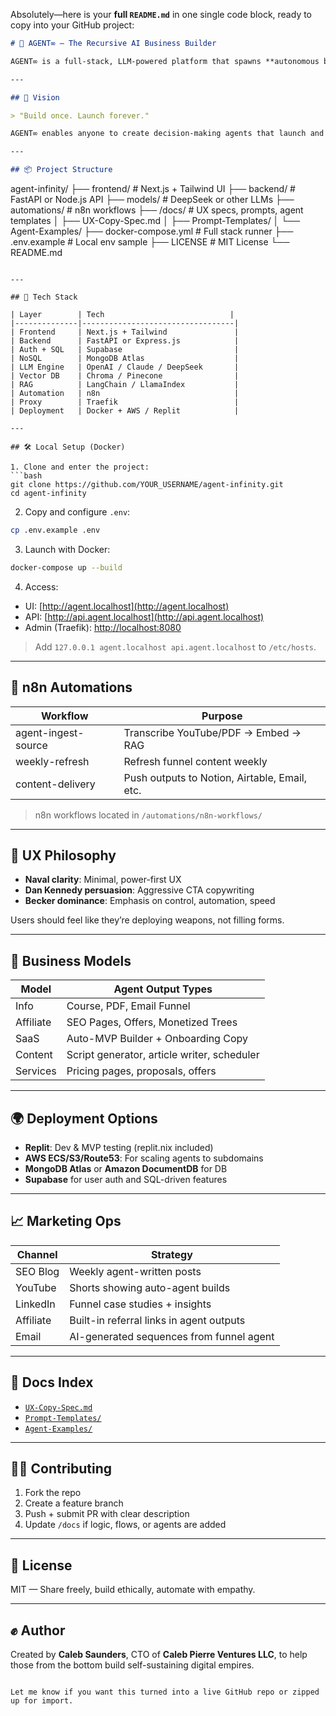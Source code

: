 Absolutely—here is your **full `README.md`** in one single code block, ready to copy into your GitHub project:

```markdown
# 🚀 AGENT∞ — The Recursive AI Business Builder

AGENT∞ is a full-stack, LLM-powered platform that spawns **autonomous business agents**. These agents build themselves—landing pages, decision trees, funnels, and course content—using your input and real-world content like YouTube and PDFs. It’s niche-agnostic, SEO-optimized, and deployable via Docker, Replit, or AWS.

---

## 🧠 Vision

> "Build once. Launch forever."

AGENT∞ enables anyone to create decision-making agents that launch and maintain monetizable funnels across info, affiliate, SaaS, content, service, or ecommerce models—fully automated and self-improving.

---

## 📦 Project Structure
```

agent-infinity/
├── frontend/ # Next.js + Tailwind UI
├── backend/ # FastAPI or Node.js API
├── models/ # DeepSeek or other LLMs
├── automations/ # n8n workflows
├── /docs/ # UX specs, prompts, agent templates
│ ├── UX-Copy-Spec.md
│ ├── Prompt-Templates/
│ └── Agent-Examples/
├── docker-compose.yml # Full stack runner
├── .env.example # Local env sample
├── LICENSE # MIT License
└── README.md

````

---

## 🧱 Tech Stack

| Layer        | Tech                            |
|--------------|----------------------------------|
| Frontend     | Next.js + Tailwind               |
| Backend      | FastAPI or Express.js            |
| Auth + SQL   | Supabase                         |
| NoSQL        | MongoDB Atlas                    |
| LLM Engine   | OpenAI / Claude / DeepSeek       |
| Vector DB    | Chroma / Pinecone                |
| RAG          | LangChain / LlamaIndex           |
| Automation   | n8n                              |
| Proxy        | Traefik                          |
| Deployment   | Docker + AWS / Replit            |

---

## 🛠️ Local Setup (Docker)

1. Clone and enter the project:
```bash
git clone https://github.com/YOUR_USERNAME/agent-infinity.git
cd agent-infinity
````

2. Copy and configure `.env`:

```bash
cp .env.example .env
```

3. Launch with Docker:

```bash
docker-compose up --build
```

4. Access:

- UI: [http://agent.localhost](http://agent.localhost)
- API: [http://api.agent.localhost](http://api.agent.localhost)
- Admin (Traefik): [http://localhost:8080](http://localhost:8080)

> Add `127.0.0.1 agent.localhost api.agent.localhost` to `/etc/hosts`.

---

## 🔄 n8n Automations

| Workflow            | Purpose                                       |
| ------------------- | --------------------------------------------- |
| agent-ingest-source | Transcribe YouTube/PDF → Embed → RAG          |
| weekly-refresh      | Refresh funnel content weekly                 |
| content-delivery    | Push outputs to Notion, Airtable, Email, etc. |

> n8n workflows located in `/automations/n8n-workflows/`

---

## 🧠 UX Philosophy

- **Naval clarity**: Minimal, power-first UX
- **Dan Kennedy persuasion**: Aggressive CTA copywriting
- **Becker dominance**: Emphasis on control, automation, speed

Users should feel like they’re deploying weapons, not filling forms.

---

## 💸 Business Models

| Model     | Agent Output Types                          |
| --------- | ------------------------------------------- |
| Info      | Course, PDF, Email Funnel                   |
| Affiliate | SEO Pages, Offers, Monetized Trees          |
| SaaS      | Auto-MVP Builder + Onboarding Copy          |
| Content   | Script generator, article writer, scheduler |
| Services  | Pricing pages, proposals, offers            |

---

## 🌍 Deployment Options

- **Replit**: Dev & MVP testing (replit.nix included)
- **AWS ECS/S3/Route53**: For scaling agents to subdomains
- **MongoDB Atlas** or **Amazon DocumentDB** for DB
- **Supabase** for user auth and SQL-driven features

---

## 📈 Marketing Ops

| Channel   | Strategy                                 |
| --------- | ---------------------------------------- |
| SEO Blog  | Weekly agent-written posts               |
| YouTube   | Shorts showing auto-agent builds         |
| LinkedIn  | Funnel case studies + insights           |
| Affiliate | Built-in referral links in agent outputs |
| Email     | AI-generated sequences from funnel agent |

---

## 📖 Docs Index

- [`UX-Copy-Spec.md`](./docs/UX-Copy-Spec.md)
- [`Prompt-Templates/`](./docs/Prompt-Templates/)
- [`Agent-Examples/`](./docs/Agent-Examples/)

---

## 🧑‍💻 Contributing

1. Fork the repo
2. Create a feature branch
3. Push + submit PR with clear description
4. Update `/docs` if logic, flows, or agents are added

---

## 🪪 License

MIT — Share freely, build ethically, automate with empathy.

---

## ✊ Author

Created by **Caleb Saunders**, CTO of **Caleb Pierre Ventures LLC**, to help those from the bottom build self-sustaining digital empires.

```

Let me know if you want this turned into a live GitHub repo or zipped up for import.
```
